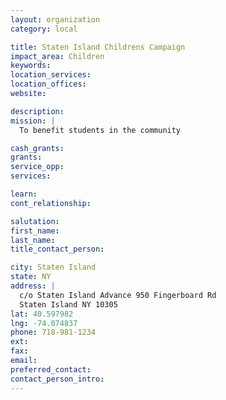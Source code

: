 ```yaml
---
layout: organization
category: local

title: Staten Island Childrens Campaign
impact_area: Children
keywords: 
location_services: 
location_offices: 
website:  

description: 
mission: |
  To benefit students in the community

cash_grants: 
grants: 
service_opp: 
services: 

learn: 
cont_relationship: 

salutation: 
first_name: 
last_name: 
title_contact_person: 

city: Staten Island
state: NY
address: |
  c/o Staten Island Advance 950 Fingerboard Rd    
  Staten Island NY 10305
lat: 40.597982
lng: -74.074837
phone: 718-981-1234
ext: 
fax: 
email: 
preferred_contact: 
contact_person_intro: 
---
```

